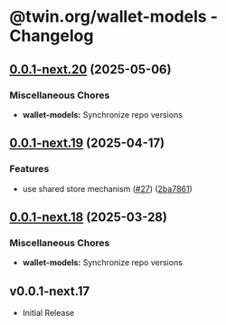# @twin.org/wallet-models - Changelog

## [0.0.1-next.20](https://github.com/twinfoundation/wallet/compare/wallet-models-v0.0.1-next.19...wallet-models-v0.0.1-next.20) (2025-05-06)


### Miscellaneous Chores

* **wallet-models:** Synchronize repo versions

## [0.0.1-next.19](https://github.com/twinfoundation/wallet/compare/wallet-models-v0.0.1-next.18...wallet-models-v0.0.1-next.19) (2025-04-17)


### Features

* use shared store mechanism ([#27](https://github.com/twinfoundation/wallet/issues/27)) ([2ba7861](https://github.com/twinfoundation/wallet/commit/2ba7861a2a610cf83396a3285c7bbaebe5a31551))

## [0.0.1-next.18](https://github.com/twinfoundation/wallet/compare/wallet-models-v0.0.1-next.17...wallet-models-v0.0.1-next.18) (2025-03-28)


### Miscellaneous Chores

* **wallet-models:** Synchronize repo versions

## v0.0.1-next.17

- Initial Release
